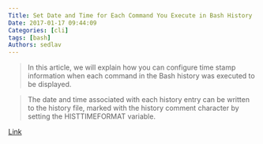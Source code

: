 ```yaml
---
Title: Set Date and Time for Each Command You Execute in Bash History
Date: 2017-01-17 09:44:09
Categories: [cli]
tags: [bash]
Authors: sedlav
---
```


> In this article, we will explain how you can configure time stamp information when each command in the Bash history was executed to be displayed.

> The date and time associated with each history entry can be written to the history file, marked with the history comment character by setting the HISTTIMEFORMAT variable.

[Link](http://www.tecmint.com/display-linux-command-history-with-date-and-time)
